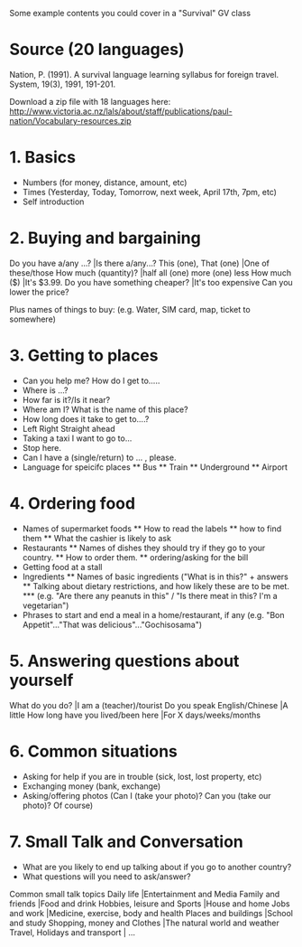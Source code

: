 Some example contents you could cover in a "Survival" GV class
# Source (20 languages)
<ref>
Nation, P. (1991). A survival language learning syllabus for foreign travel. System, 19(3), 1991, 191-201. </ref>
</ref>

Download a zip file with 18 languages here: http://www.victoria.ac.nz/lals/about/staff/publications/paul-nation/Vocabulary-resources.zip

# 1. Basics
* Numbers (for money, distance, amount, etc)
* Times (Yesterday, Today, Tomorrow, next week, April 17th, 7pm, etc)
* Self introduction

# 2. Buying and bargaining
Do you have a/any ...?              |Is there a/any...?
This (one), That (one)              |One of these/those
How much (quantity)?                |half    all (one) more  (one) less
How much ($)                    	|It's $3.99.
Do you have something cheaper?      |It's too expensive  Can you lower the price?

Plus names of things to buy:         (e.g. Water, SIM card, map, ticket to somewhere)

# 3. Getting to places
* Can you help me?    How do I get to.....
* Where is ...?
* How far is it?/Is it near?
* Where am I?  What is the name of this place?
* How long does it take to get to....?
* Left    Right       Straight ahead
* Taking a taxi           I want to go to...
* Stop here.
* Can I have a (single/return) to ... , please.
* Language for speicifc places
** Bus
** Train
** Underground
** Airport

# 4. Ordering food
* Names of supermarket foods
** How to read the labels
** how to find them
** What the cashier is likely to ask
* Restaurants
** Names of dishes they should try if they go to your country.
** How to order them.
** ordering/asking for the bill
* Getting food at a stall
* Ingredients
** Names of basic ingredients ("What is in this?" +  answers
** Talking about dietary restrictions, and how likely these are to be met.
*** (e.g. "Are there any peanuts in this" / "Is there meat in this? I'm a vegetarian")
* Phrases to start and end a meal in a home/restaurant, if any (e.g. "Bon Appetit"..."That was delicious"..."Gochisosama")

# 5. Answering questions about yourself
What do you do?                     	|I am a (teacher)/tourist
Do you speak English/Chinese            |A little
How long have you lived/been here       |For X days/weeks/months

# 6. Common situations
* Asking for help if you are in trouble (sick, lost, lost property, etc)
* Exchanging money (bank, exchange)
* Asking/offering photos (Can I (take your photo)? Can you (take our photo)? Of course)

# 7. Small Talk and Conversation
* What are you likely to end up talking about if you go to another country?
* What questions will you need to ask/answer?

Common small talk topics
Daily life                 		|Entertainment and Media
Family and friends              |Food and drink
Hobbies, leisure and Sports     |House and home
Jobs and work               	|Medicine, exercise, body and health
Places and buildings            |School and study
Shopping, money and Clothes     |The natural world and weather
Travel, Holidays and transport 	| ...




